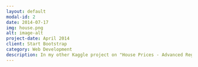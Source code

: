 ```yaml
---
layout: default
modal-id: 2
date: 2014-07-17
img: house.png
alt: image-alt
project-date: April 2014
client: Start Bootstrap
category: Web Development
description: In my other Kaggle project on "House Prices - Advanced Regression Techniques," I focused on predicting house sales prices using advanced machine learning methods. I started by performing thorough feature engineering to enhance the dataset, which included handling missing values, encoding categorical variables, and creating new features from existing ones. I then applied Random Forests and gradient-boosting algorithms to build predictive models. By fine-tuning these models and optimizing hyperparameters, I achieved a robust performance with high accuracy in price prediction. This project allowed me to deepen my understanding of regression techniques and feature engineering, ultimately improving my skills in machine learning and data analysis.
---
```

